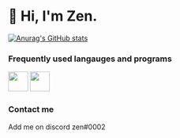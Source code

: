 # :wave: Hi, I'm Zen.
[![Anurag's GitHub stats](https://github-readme-stats.vercel.app/api?username=zendevz&count_private=trueshow_icons=true)](https://github.com/anuraghazra/github-readme-stats)

### Frequently used langauges and programs
<code><img height="40" src="https://upload.wikimedia.org/wikipedia/commons/thumb/c/c3/Python-logo-notext.svg/1200px-Python-logo-notext.svg.png"></code>
<code><img height="40" src="https://user-images.githubusercontent.com/674621/71187801-14e60a80-2280-11ea-94c9-e56576f76baf.png"></code>


### Contact me
Add me on discord zen#0002
